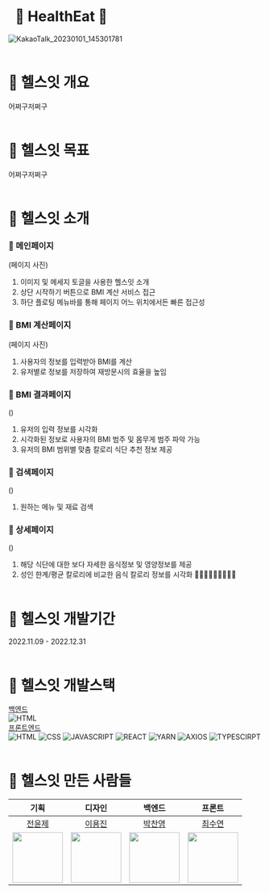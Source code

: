 # &nbsp;&nbsp;🥗 HealthEat 🥗  
![KakaoTalk_20230101_145301781](https://user-images.githubusercontent.com/91241596/210163486-4fd1b324-7de8-4428-9f8f-c158252e74e9.jpg)
<br/><br/>

# 🥕 헬스잇 개요
어쩌구저쩌구
<br/><br/>

# 🍠 헬스잇 목표 
어쩌구저쩌구
<br/><br/>

# 🍌 헬스잇 소개
### 🍓 메인페이지
(페이지 사진)
1. 이미지 및 메세지 토글을 사용한 헬스잇 소개
2. 상단 시작하기 버튼으로 BMI 계산 서비스 접근
3. 하단 플로팅 메뉴바를 통해 페이지 어느 위치에서든 빠른 접근성

### 🍊 BMI 계산페이지
(페이지 사진)
1. 사용자의 정보를 입력받아 BMI를 계산
2. 유저별로 정보를 저장하여 재방문시의 효율을 높임

### 🍋 BMI 결과페이지
()
1. 유저의 입력 정보를 시각화
2. 시각화된 정보로 사용자의 BMI 범주 및 몸무게 범주 파악 가능
3. 유저의 BMI 범위별 맞춤 칼로리 식단 추천 정보 제공

### 🍐 검색페이지
() 
1. 원하는 메뉴 및 재료 검색 

### 🍆 상세페이지
()
1. 해당 식단에 대한 보다 자세한 음식정보 및 영양정보를 제공
2. 성인 한계/평균 칼로리에 비교한 음식 칼로리 정보를 시각화 
🥕🍠🍌🌽🥑🥒🥬🥦🥔
<br/><br/>

# 🌽 헬스잇 개발기간
2022.11.09 - 2022.12.31
<br/><br/>

# 🥑 헬스잇 개발스택
[백엔드](https://github.com/HealthIt/backend)  
![HTML](https://img.shields.io/badge/html-ededed?style=for-the-badge&logo=html5&logoColor=E34F26)  
[프론트엔드](https://github.com/HealthIt/frontend)  
![HTML](https://img.shields.io/badge/html-ededed?style=for-the-badge&logo=html5&logoColor=E34F26)
![CSS](https://img.shields.io/badge/css-ededed?style=for-the-badge&logo=css3&logoColor=1572B6)
![JAVASCRIPT](https://img.shields.io/badge/javaScript-ededed?style=for-the-badge&logo=javaScript&logoColor=F7DF1E)
![REACT](https://img.shields.io/badge/react-ededed?style=for-the-badge&logo=react&logoColor=61DAFB)
![YARN](https://img.shields.io/badge/yarn-ededed?style=for-the-badge&logo=yarn&logoColor=2C8EBB)
![AXIOS](https://img.shields.io/badge/Axios-ededed?style=for-the-badge&logo=Axios&logoColor=5A29E4)
![TYPESCIRPT](https://img.shields.io/badge/typeScript-ededed?style=for-the-badge&logo=typeScript&logoColor=#3178C6)
<br/><br/>

# 🥦 헬스잇 만든 사람들
|**기획**|**디자인**|**백엔드**|**프론트**|
|:--------:|:--------:|:--------:|:--------:|
|[전윤제](https://github.com/YoonjJun)|[이용진](https://github.com/nadoyong)|[박찬영](https://github.com/cyPark95)|[최수연](https://github.com/boksooni)|
|<img src="https://user-images.githubusercontent.com/91241596/204545736-e628754d-74f6-45a9-b5fa-bf13468e27a6.png" width="100"/>|<img src="https://user-images.githubusercontent.com/91241596/204545736-e628754d-74f6-45a9-b5fa-bf13468e27a6.png" width="100"/>|<img src="https://user-images.githubusercontent.com/91241596/204545736-e628754d-74f6-45a9-b5fa-bf13468e27a6.png" width="100"/>|<img src="https://user-images.githubusercontent.com/91241596/204545736-e628754d-74f6-45a9-b5fa-bf13468e27a6.png" width="100"/>|
